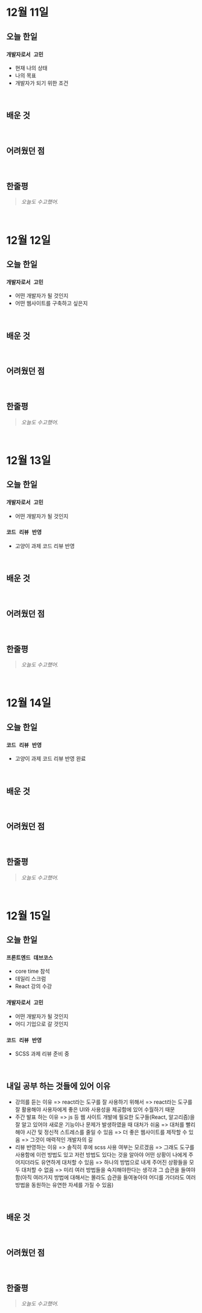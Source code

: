 # 12월 11일

## 오늘 한일

### `개발자로서 고민`

- 현재 나의 상태
- 나의 목표
- 개발자가 되기 위한 조건

<br>

## 배운 것

<br>

## 어려웠던 점

<br>

## 한줄평

> _오늘도 수고했어._

<br>

# 12월 12일

## 오늘 한일

### `개발자로서 고민`

- 어떤 개발자가 될 것인지
- 어떤 웹사이트를 구축하고 싶은지

<br>

## 배운 것

<br>

## 어려웠던 점

<br>

## 한줄평

> _오늘도 수고했어._

<br>

# 12월 13일

## 오늘 한일

### `개발자로서 고민`

- 어떤 개발자가 될 것인지

### `코드 리뷰 반영`

- 고양이 과제 코드 리뷰 반영

<br>

## 배운 것

<br>

## 어려웠던 점

<br>

## 한줄평

> _오늘도 수고했어._

<br>

# 12월 14일

## 오늘 한일

### `코드 리뷰 반영`

- 고양이 과제 코드 리뷰 반영 완료

<br>

## 배운 것

<br>

## 어려웠던 점

<br>

## 한줄평

> _오늘도 수고했어._

<br>

# 12월 15일

## 오늘 한일

### `프론트엔드 데브코스`

- core time 참석
- 데일리 스크럼
- React 강의 수강

### `개발자로서 고민`

- 어떤 개발자가 될 것인지
- 어디 기업으로 갈 것인지

### `코드 리뷰 반영`

- SCSS 과제 리뷰 준비 중

<br>

## 내일 공부 하는 것들에 있어 이유

- 강의를 듣는 이유 => react라는 도구를 잘 사용하기 위해서 => react라는 도구를 잘 활용해야 사용자에게 좋은 UI와 사용성을 제공함에 있어 수월하기 때문
- 주간 발표 하는 이유 => js 등 웹 사이트 개발에 필요한 도구들(React, 알고리즘)을 잘 알고 있어야 새로운 기능이나 문제가 발생하였을 때 대처가 쉬움
  => 대처를 빨리 해야 시간 및 정신적 스트레스를 줄일 수 있음 => 더 좋은 웹사이트를 제작할 수 있음 => 그것이 매력적인 개발자의 길
- 리뷰 반영하는 이유 => 솔직히 후에 scss 사용 여부는 모르겠음 => 그래도 도구를 사용함에 이런 방법도 있고 저런 방법도 있다는 것을 알아야 어떤 상황이 나에게 주어지더라도 유연하게 대처할 수 있음 => 하나의 방법으로 내게 주어진 상황들을 모두 대처할 수 없음 => 미리 여러 방법들을 숙지해야한다는 생각과 그 습관을 들여야 함(아직 여러가지 방법에 대해서는 몰라도 습관을 들여놓아야 어디를 가더라도 여러 방법을 동원하는 유연한 자세를 가질 수 있음)

<br>

## 배운 것

<br>

## 어려웠던 점

<br>

## 한줄평

> _오늘도 수고했어._

<br>
